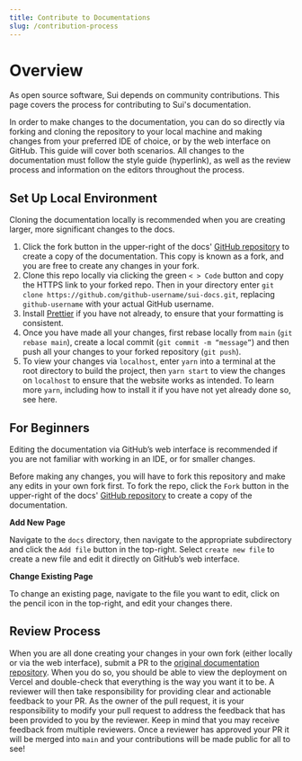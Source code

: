```yaml
---
title: Contribute to Documentations
slug: /contribution-process
---
```


# Overview

As open source software, Sui depends on community contributions. This page covers the process for contributing to Sui's documentation.

In order to make changes to the documentation, you can do so directly via forking and cloning the repository to your local machine and making changes from your preferred IDE of choice, or by the web interface on GitHub. This guide will cover both scenarios. All changes to the documentation must follow the style guide (hyperlink), as well as the review process and information on the editors throughout the process.

## Set Up Local Environment

Cloning the documentation locally is recommended when you are creating larger, more significant changes to the docs.

1. Click the fork button in the upper-right of the docs' [GitHub repository](https://github.com/sui-foundation/sui-docs) to create a copy of the documentation. This copy is known as a fork, and you are free to create any changes in your fork.
1. Clone this repo locally via clicking the green `< > Code` button and copy the HTTPS link to your forked repo. Then in your directory enter `git clone https://github.com/github-username/sui-docs.git`, replacing `github-username` with your actual GitHub username.
1. Install [Prettier](https://marketplace.visualstudio.com/items?itemName=esbenp.prettier-vscode) if you have not already, to ensure that your formatting is consistent.
1. Once you have made all your changes, first rebase locally from `main` (`git rebase main`), create a local commit (`git commit -m “message”`) and then push all your changes to your forked repository (`git push`).
1. To view your changes via `localhost`, enter `yarn` into a terminal at the root directory to build the project, then `yarn start` to view the changes on `localhost` to ensure that the website works as intended. To learn more `yarn`, including how to install it if you have not yet already done so, see here.


## For Beginners 

Editing the documentation via GitHub’s web interface is recommended if you are not familiar with working in an IDE, or for smaller changes.

Before making any changes, you will have to fork this repository and make any edits in your own fork first. To fork the repo, click the `Fork` button in the upper-right of the docs' [GitHub repository](https://github.com/sui-foundation/sui-docs) to create a copy of the documentation.

**Add New Page**

Navigate to the `docs` directory, then navigate to the appropriate subdirectory and click the `Add file` button in the top-right. Select `create new file` to create a new file and edit it directly on GitHub’s web interface.

**Change Existing Page**

To change an existing page, navigate to the file you want to edit, click on the pencil icon in the top-right, and edit your changes there.

## Review Process

When you are all done creating your changes in your own fork (either locally or via the web interface), submit a PR to the [original documentation repository](https://github.com/sui-foundation/sui-docs). When you do so, you should be able to view the deployment on Vercel and double-check that everything is the way you want it to be. A reviewer will then take responsibility for providing clear and actionable feedback to your PR. As the owner of the pull request, it is your responsibility to modify your pull request to address the feedback that has been provided to you by the reviewer. Keep in mind that you may receive feedback from multiple reviewers. Once a reviewer has approved your PR it will be merged into `main` and your contributions will be made public for all to see!
